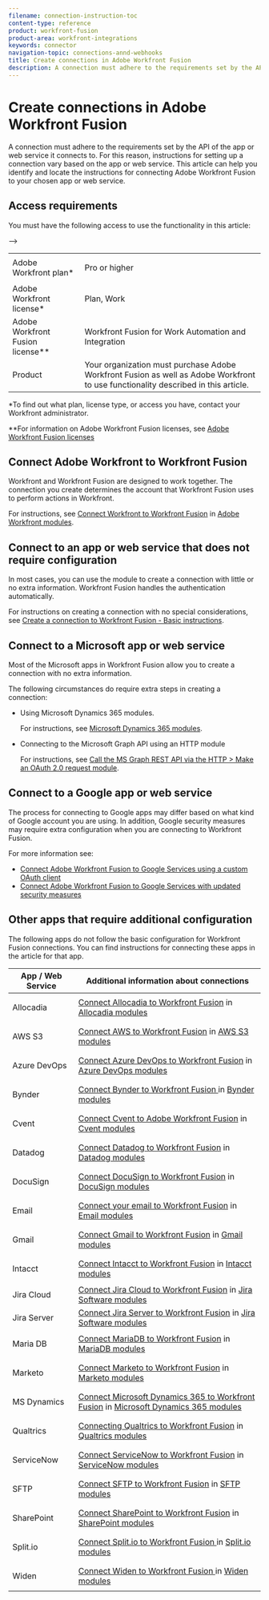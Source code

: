 ```yaml
---
filename: connection-instruction-toc
content-type: reference
product: workfront-fusion
product-area: workfront-integrations
keywords: connector
navigation-topic: connections-annd-webhooks
title: Create connections in Adobe Workfront Fusion
description: A connection must adhere to the requirements set by the API of the app or web service it connects to. For this reason, instructions for setting up a connection vary based on the app or web service. This article can help you identify and locate the instructions for connecting Adobe Workfront Fusion to your chosen app or web service.
---
```


# Create connections in Adobe Workfront Fusion

A connection must adhere to the requirements set by the API of the app or web service it connects to.&nbsp;For this reason, instructions for setting up a connection vary based on the app or web service. This article can help you identify and locate the instructions for connecting Adobe Workfront Fusion to your chosen app or web service.

## Access requirements

You must have the following access to use the functionality in this article:

<table cellspacing="0"> 
 <col> 
 <col> 
 <tbody> 
  <tr> 
   <td role="rowheader">Adobe Workfront plan*</td> 
   <td> <p>Pro or higher</p> </td> 
  </tr> 
  <tr data-mc-conditions=""> 
   <td role="rowheader">Adobe Workfront license*</td> 
   <td> <p>Plan, Work</p> </td> 
  </tr> 
  <tr> 
   <td role="rowheader">Adobe Workfront Fusion license**</td> 
   <td> <p>Workfront Fusion for Work Automation and Integration </p> </td> 
  </tr> 
  <tr> 
   <td role="rowheader">Product</td> 
   <td>Your organization must purchase Adobe Workfront Fusion as well as Adobe Workfront to use functionality described in this article.</td> 
  </tr> <!--
   <tr data-mc-conditions="QuicksilverOrClassic.Draft mode"> 
    <td role="rowheader">Access level configurations*</td> 
    <td> <!--
      <p data-mc-conditions="QuicksilverOrClassic.Draft mode">You must be a Workfront Fusion administrator for your organization.</p>
     --> <!--
      <p data-mc-conditions="QuicksilverOrClassic.Draft mode">You must be a Workfront Fusion administrator for your team.</p>
     --> </td> 
   </tr>
  --> 
 </tbody> 
</table>

&#42;To find out what plan, license type, or access you have, contact your Workfront administrator.

&#42;&#42;For information on Adobe Workfront Fusion licenses, see [Adobe Workfront Fusion licenses](../../workfront-fusion/get-started/license-automation-vs-integration.md)

## Connect Adobe Workfront to Workfront Fusion

Workfront and Workfront Fusion are designed to work together. The connection you create determines the account that Workfront Fusion uses to perform actions in Workfront.

For instructions, see [Connect Workfront to Workfront Fusion](../../workfront-fusion/apps-and-their-modules/workfront-modules.md#connect) in [Adobe Workfront modules](../../workfront-fusion/apps-and-their-modules/workfront-modules.md).

## Connect to an app or web service that does not require configuration

In most cases, you can use the module to create a connection with little or no extra information. Workfront Fusion handles the authentication automatically.

For instructions on creating a connection with no special considerations, see [Create a connection to Workfront Fusion - Basic instructions](../../workfront-fusion/connections/connect-to-fusion-general.md).

## Connect to a Microsoft app or web service

Most of the Microsoft apps in Workfront Fusion allow you to create a connection with no extra information.

The following circumstances do require extra steps in creating a connection:

* Using Microsoft Dynamics 365 modules.

  For instructions, see [Microsoft Dynamics 365 modules](../../workfront-fusion/apps-and-their-modules/microsoft-dynamics-365-modules.md).

* Connecting to the Microsoft Graph API using an HTTP module

  For instructions, see [Call the MS Graph REST API via the HTTP > Make an OAuth 2.0 request module](../../workfront-fusion/connections/call-the-ms-graph-rest-api-.md).

## Connect to a Google app or web service

The process for connecting to Google apps may differ based on what kind of Google account you are using. In addition, Google security measures may require extra configuration when you are connecting to Workfront Fusion.

For more information see:

* [Connect Adobe Workfront Fusion to Google Services using a custom OAuth client](../../workfront-fusion/connections/connect-fusion-to-google-using-oauth.md) 
* [Connect Adobe Workfront Fusion to Google Services with updated security measures](../../workfront-fusion/connections/connect-to-google-with-new-security-measures.md)

## Other apps that require additional configuration

The following apps do not follow the basic configuration for Workfront Fusion connections. You can find instructions for connecting these apps in the article for that app.

<table cellspacing="0"> 
 <col> 
 <col> 
 <thead> 
  <tr> 
   <th>App / Web Service</th> 
   <th>Additional information about connections</th> 
  </tr> 
 </thead> 
 <tbody> 
  <tr> 
   <td role="rowheader"> <p>Allocadia</p> </td> 
   <td><a href="../../workfront-fusion/apps-and-their-modules/allocadia-modules.md#connect" class="MCXref xref">Connect Allocadia to Workfront Fusion</a> in <a href="../../workfront-fusion/apps-and-their-modules/allocadia-modules.md" class="MCXref xref">Allocadia modules</a></td> 
  </tr> 
  <tr> 
   <td role="rowheader"> <p>AWS S3</p> </td> 
   <td><a href="../../workfront-fusion/apps-and-their-modules/aws-s3-modules.md#connecti" class="MCXref xref">Connect AWS to Workfront Fusion</a> in <a href="../../workfront-fusion/apps-and-their-modules/aws-s3-modules.md" class="MCXref xref">AWS S3 modules</a></td> 
  </tr> 
  <tr> 
   <td role="rowheader"> <p>Azure DevOps</p> </td> 
   <td><a href="../../workfront-fusion/apps-and-their-modules/azure-dev-ops.md#connect" class="MCXref xref">Connect Azure DevOps to Workfront Fusion</a> in <a href="../../workfront-fusion/apps-and-their-modules/azure-dev-ops.md" class="MCXref xref">Azure DevOps modules</a></td> 
  </tr> 
  <tr> 
   <td role="rowheader"> <p>Bynder</p> </td> 
   <td><a href="../../workfront-fusion/apps-and-their-modules/bynder-modules.md#connect" class="MCXref xref">Connect Bynder to Workfront Fusion </a> in <a href="../../workfront-fusion/apps-and-their-modules/bynder-modules.md" class="MCXref xref">Bynder modules</a></td> 
  </tr> 
  <tr> 
   <td role="rowheader"> <p>Cvent</p> </td> 
   <td><a href="../../workfront-fusion/apps-and-their-modules/cvent-modules.md#connect" class="MCXref xref">Connect Cvent to Adobe Workfront Fusion</a> in <a href="../../workfront-fusion/apps-and-their-modules/cvent-modules.md" class="MCXref xref">Cvent modules</a></td> 
  </tr> 
  <tr> 
   <td role="rowheader"> <p>Datadog</p> </td> 
   <td><a href="../../workfront-fusion/apps-and-their-modules/datadog-modules.md#connect" class="MCXref xref">Connect Datadog to Workfront Fusion</a> in <a href="../../workfront-fusion/apps-and-their-modules/datadog-modules.md" class="MCXref xref">Datadog modules</a></td> 
  </tr> 
  <tr> 
   <td role="rowheader"> <p>DocuSign</p> </td> 
   <td><a href="../../workfront-fusion/apps-and-their-modules/docusign-modules.md#connect" class="MCXref xref">Connect DocuSign to Workfront Fusion</a> in <a href="../../workfront-fusion/apps-and-their-modules/docusign-modules.md" class="MCXref xref">DocuSign modules</a></td> 
  </tr> 
  <tr> 
   <td role="rowheader"> <p>Email</p> </td> 
   <td><a href="../../workfront-fusion/apps-and-their-modules/email-modules.md#connecti" class="MCXref xref">Connect your email to Workfront Fusion</a> in <a href="../../workfront-fusion/apps-and-their-modules/email-modules.md" class="MCXref xref">Email modules</a></td> 
  </tr> <!--
   <tr data-mc-conditions="QuicksilverOrClassic.Draft mode"> 
    <td role="rowheader">Frame.io</td> 
    <td><a href="../../workfront-fusion/apps-and-their-modules/frame-io-modules.md#connect" class="MCXref xref">Connect Frame.io to Adobe Workfront Fusion</a> in <a href="../../workfront-fusion/apps-and-their-modules/frame-io-modules.md" class="MCXref xref">Frame.io modules</a></td> 
   </tr>
  --> 
  <tr> 
   <td role="rowheader"> <p>Gmail</p> </td> 
   <td><a href="../../workfront-fusion/apps-and-their-modules/gmail-modules.md#connect3" class="MCXref xref">Connect Gmail to Workfront Fusion</a> in <a href="../../workfront-fusion/apps-and-their-modules/gmail-modules.md" class="MCXref xref">Gmail modules</a></td> 
  </tr> 
  <tr> 
   <td role="rowheader"> <p>Intacct</p> </td> 
   <td><a href="../../workfront-fusion/apps-and-their-modules/intacct-modules.md#connecti" class="MCXref xref">Connect Intacct to Workfront Fusion</a> in <a href="../../workfront-fusion/apps-and-their-modules/intacct-modules.md" class="MCXref xref">Intacct modules</a></td> 
  </tr> 
  <tr> 
   <td role="rowheader">Jira Cloud</td> 
   <td><a href="../../workfront-fusion/apps-and-their-modules/jira-software-modules.md#connect" class="MCXref xref">Connect Jira Cloud to Workfront Fusion</a> in <a href="../../workfront-fusion/apps-and-their-modules/jira-software-modules.md" class="MCXref xref">Jira Software modules</a></td> 
  </tr> 
  <tr> 
   <td role="rowheader">Jira Server</td> 
   <td><a href="../../workfront-fusion/apps-and-their-modules/jira-software-modules.md#connect2" class="MCXref xref">Connect Jira Server to Workfront Fusion</a> in <a href="../../workfront-fusion/apps-and-their-modules/jira-software-modules.md" class="MCXref xref">Jira Software modules</a></td> 
  </tr> 
  <tr> 
   <td role="rowheader"> <p>Maria DB</p> </td> 
   <td><a href="../../workfront-fusion/apps-and-their-modules/mariadb-modules.md#connect" class="MCXref xref">Connect MariaDB to Workfront Fusion</a> in <a href="../../workfront-fusion/apps-and-their-modules/mariadb-modules.md" class="MCXref xref">MariaDB modules</a></td> 
  </tr> 
  <tr> 
   <td role="rowheader"> <p>Marketo</p> </td> 
   <td><a href="../../workfront-fusion/apps-and-their-modules/marketo-modules.md#connect" class="MCXref xref">Connect Marketo to Workfront Fusion</a> in <a href="../../workfront-fusion/apps-and-their-modules/marketo-modules.md" class="MCXref xref">Marketo modules</a></td> 
  </tr> 
  <tr> 
   <td role="rowheader"> <p>MS Dynamics</p> </td> 
   <td><a href="../../workfront-fusion/apps-and-their-modules/microsoft-dynamics-365-modules.md#connect" class="MCXref xref">Connect Microsoft Dynamics 365 to Workfront Fusion</a> in <a href="../../workfront-fusion/apps-and-their-modules/microsoft-dynamics-365-modules.md" class="MCXref xref">Microsoft Dynamics 365 modules</a></td> 
  </tr> 
  <tr> 
   <td role="rowheader"> <p>Qualtrics</p> </td> 
   <td><a href="../../workfront-fusion/apps-and-their-modules/qualtrics-modules.md#connecti" class="MCXref xref">Connecting Qualtrics to Workfront Fusion</a> in <a href="../../workfront-fusion/apps-and-their-modules/qualtrics-modules.md" class="MCXref xref">Qualtrics modules</a></td> 
  </tr> 
  <tr> 
   <td role="rowheader"> <p>ServiceNow</p> </td> 
   <td><a href="../../workfront-fusion/apps-and-their-modules/servicenow-modules.md#connect" class="MCXref xref">Connect ServiceNow to Workfront Fusion</a> in <a href="../../workfront-fusion/apps-and-their-modules/servicenow-modules.md" class="MCXref xref">ServiceNow modules</a></td> 
  </tr> 
  <tr> 
   <td role="rowheader"> <p>SFTP</p> </td> 
   <td><a href="../../workfront-fusion/apps-and-their-modules/sftp.md#connect" class="MCXref xref">Connect SFTP to Workfront Fusion</a> in <a href="../../workfront-fusion/apps-and-their-modules/sftp.md" class="MCXref xref">SFTP modules</a></td> 
  </tr> 
  <tr> 
   <td role="rowheader"> <p>SharePoint</p> </td> 
   <td><a href="../../workfront-fusion/apps-and-their-modules/sharepoint-modules.md#connect" class="MCXref xref">Connect SharePoint to Workfront Fusion</a> in <a href="../../workfront-fusion/apps-and-their-modules/sharepoint-modules.md" class="MCXref xref">SharePoint modules</a></td> 
  </tr> 
  <tr> 
   <td role="rowheader"> <p>Split.io</p> </td> 
   <td><a href="../../workfront-fusion/apps-and-their-modules/split-io-modules.md#connect" class="MCXref xref">Connect Split.io to Workfront Fusion </a> in <a href="../../workfront-fusion/apps-and-their-modules/split-io-modules.md" class="MCXref xref">Split.io modules</a></td> 
  </tr> 
  <tr> 
   <td role="rowheader"> <p>Widen</p> </td> 
   <td><a href="../../workfront-fusion/apps-and-their-modules/widen-modules.md#connect" class="MCXref xref">Connect Widen to Workfront Fusion </a> in <a href="../../workfront-fusion/apps-and-their-modules/widen-modules.md" class="MCXref xref">Widen modules</a></td> 
  </tr> 
 </tbody> 
</table>

